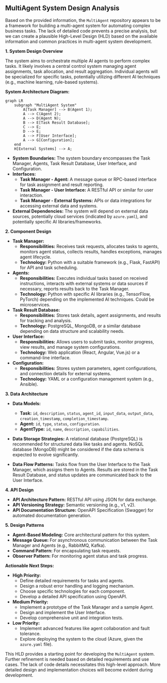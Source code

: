 ## MultiAgent System Design Analysis

Based on the provided information, the `MultiAgent` repository appears to be a framework for building a multi-agent system for automating complex business tasks.  The lack of detailed code prevents a precise analysis, but we can create a plausible High-Level Design (HLD) based on the available information and common practices in multi-agent system development.

**1. System Design Overview**

The system aims to orchestrate multiple AI agents to perform complex tasks.  It likely involves a central control system managing agent assignments, task allocation, and result aggregation.  Individual agents will be specialized for specific tasks, potentially utilizing different AI techniques (e.g., machine learning, rule-based systems).

**System Architecture Diagram:**

```mermaid
graph LR
    subgraph "MultiAgent System"
        A[Task Manager] --> B(Agent 1);
        A --> C(Agent 2);
        A --> D(Agent N);
        B --> E[Task Result Database];
        C --> E;
        D --> E;
        A --> F[User Interface];
        A --> G[Configuration];
    end
    H[External Systems] --> A;
```

* **System Boundaries:** The system boundary encompasses the Task Manager, Agents, Task Result Database, User Interface, and Configuration.
* **Interfaces:**
    * **Task Manager - Agent:**  A message queue or RPC-based interface for task assignment and result reporting.
    * **Task Manager - User Interface:**  A RESTful API or similar for user interaction.
    * **Task Manager - External Systems:**  APIs or data integrations for accessing external data and systems.
* **External Dependencies:**  The system will depend on external data sources, potentially cloud services (indicated by `azure.yaml`), and potentially specific AI libraries/frameworks.


**2. Component Design**

* **Task Manager:**
    * **Responsibilities:** Receives task requests, allocates tasks to agents, monitors agent status, collects results, handles exceptions, manages agent lifecycle.
    * **Technology:** Python with a suitable framework (e.g., Flask, FastAPI) for API and task scheduling.
* **Agents:**
    * **Responsibilities:** Executes individual tasks based on received instructions, interacts with external systems or data sources if necessary, reports results back to the Task Manager.
    * **Technology:**  Python with specific AI libraries (e.g., TensorFlow, PyTorch) depending on the implemented AI techniques.  Could be microservices.
* **Task Result Database:**
    * **Responsibilities:** Stores task details, agent assignments, and results for tracking and analysis.
    * **Technology:**  PostgreSQL, MongoDB, or a similar database depending on data structure and scalability needs.
* **User Interface:**
    * **Responsibilities:**  Allows users to submit tasks, monitor progress, view results, and manage system configurations.
    * **Technology:**  Web application (React, Angular, Vue.js) or a command-line interface.
* **Configuration:**
    * **Responsibilities:** Stores system parameters, agent configurations, and connection details for external systems.
    * **Technology:** YAML or a configuration management system (e.g., Ansible).


**3. Data Architecture**

* **Data Models:**
    * **Task:** `id`, `description`, `status`, `agent_id`, `input_data`, `output_data`, `creation_timestamp`, `completion_timestamp`.
    * **Agent:** `id`, `type`, `status`, `configuration`.
    * **AgentType:** `id`, `name`, `description`, `capabilities`.

* **Data Storage Strategies:**  A relational database (PostgreSQL) is recommended for structured data like tasks and agents.  NoSQL database (MongoDB) might be considered if the data schema is expected to evolve significantly.

* **Data Flow Patterns:**  Tasks flow from the User Interface to the Task Manager, which assigns them to Agents. Results are stored in the Task Result Database, and status updates are communicated back to the User Interface.


**4. API Design**

* **API Architecture Pattern:** RESTful API using JSON for data exchange.
* **API Versioning Strategy:** Semantic versioning (e.g., v1, v2).
* **API Documentation Structure:** OpenAPI Specification (Swagger) for automated documentation generation.


**5. Design Patterns**

* **Agent-Based Modeling:** Core architectural pattern for this system.
* **Message Queue:**  For asynchronous communication between the Task Manager and Agents (e.g., RabbitMQ, Kafka).
* **Command Pattern:**  For encapsulating task requests.
* **Observer Pattern:**  For monitoring agent status and task progress.


**Actionable Next Steps:**

* **High Priority:**
    * Define detailed requirements for tasks and agents.
    * Design a robust error handling and logging mechanism.
    * Choose specific technologies for each component.
    * Develop a detailed API specification using OpenAPI.
* **Medium Priority:**
    * Implement a prototype of the Task Manager and a sample Agent.
    * Design and implement the User Interface.
    * Develop comprehensive unit and integration tests.
* **Low Priority:**
    * Implement advanced features like agent collaboration and fault tolerance.
    * Explore deploying the system to the cloud (Azure, given the `azure.yaml` file).


This HLD provides a starting point for developing the `MultiAgent` system. Further refinement is needed based on detailed requirements and use cases.  The lack of code details necessitates this high-level approach.  More detailed design and implementation choices will become evident during development.
